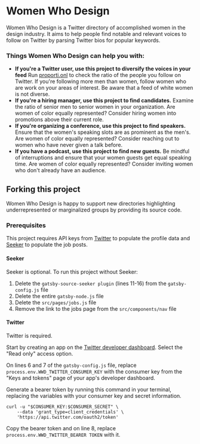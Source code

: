 # Women Who Design

Women Who Design is a Twitter directory of accomplished women in the design industry. It aims to help people find notable and relevant voices to follow on Twitter by parsing Twitter bios for popular keywords.

### Things Women Who Design can help you with:

- **If you're a Twitter user, use this project to diversify the voices in your feed** Run [proporti.onl](https://www.proporti.onl/) to check the ratio of the people you follow on Twitter. If you're following more men than women, follow women who are work on your areas of interest. Be aware that a feed of white women is not diverse.
- **If you're a hiring manager, use this project to find candidates.** Examine the ratio of senior men to senior women in your organization. Are women of color equally represented? Consider hiring women into promotions above their current role.
- **If you're organizing a conference, use this project to find speakers.** Ensure that the women's speaking slots are as prominent as the men's. Are women of color equally represented? Consider reaching out to women who have never given a talk before.
- **If you have a podcast, use this project to find new guests.** Be mindful of interruptions and ensure that your women guests get equal speaking time. Are women of color equally represented? Consider inviting women who don't already have an audience.

## Forking this project

Women Who Design is happy to support new directories highlighting underrepresented or marginalized groups by providing its source code.

### Prerequisites

This project requires API keys from [Twitter](https://twitter.com) to populate the profile data and [Seeker](https://seeker.company) to populate the job posts.

#### Seeker

Seeker is optional. To run this project without Seeker:

1. Delete the `gatsby-source-seeker plugin` (lines 11-16) from the `gatsby-config.js` file
2. Delete the entire `gatsby-node.js` file
3. Delete the `src/pages/jobs.js` file
4. Remove the link to the jobs page from the `src/components/nav` file

#### Twitter

Twitter is required.

Start by creating an app on the [Twitter developer dashboard](https://developer.twitter.com/en/apps). Select the "Read only" access option.

On lines 6 and 7 of the `gatsby-config.js` file, replace `process.env.WWD_TWITTER_CONSUMER_KEY` with the consumer key from the "Keys and tokens" page of your app's developer dashboard.

Generate a bearer token by running this command in your terminal, replacing the variables with your consumer key and secret information.

```
curl -u "$CONSUMER_KEY:$CONSUMER_SECRET" \
    --data 'grant_type=client_credentials' \
    'https://api.twitter.com/oauth2/token'

```

Copy the bearer token and on line 8, replace `process.env.WWD_TWITTER_BEARER TOKEN` with it.
